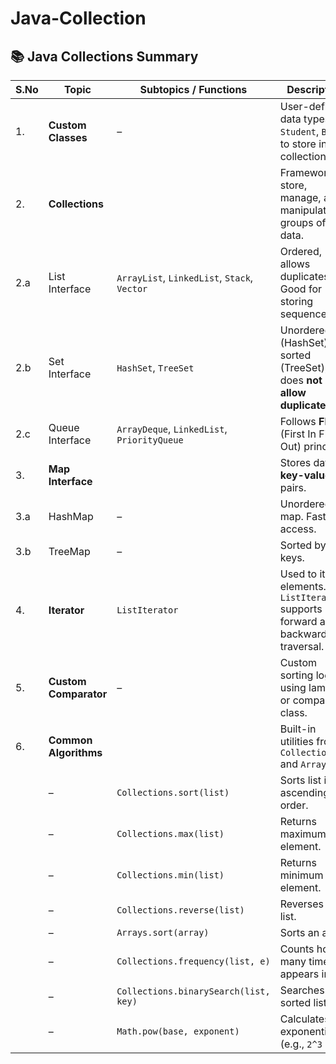 # Java-Collection

## 📚 Java Collections Summary

| S.No | Topic               | Subtopics / Functions | Description |
|------|---------------------|------------------------|-------------|
| 1.   | **Custom Classes**  | –                      | User-defined data types like `Student`, `Book` to store in collections. |
| 2.   | **Collections**     |                        | Framework to store, manage, and manipulate groups of data. |
| 2.a  | List Interface      | `ArrayList`, `LinkedList`, `Stack`, `Vector` | Ordered, allows duplicates. Good for storing sequences. |
| 2.b  | Set Interface       | `HashSet`, `TreeSet`   | Unordered (HashSet) or sorted (TreeSet), does **not allow duplicates**. |
| 2.c  | Queue Interface     | `ArrayDeque`, `LinkedList`, `PriorityQueue` | Follows **FIFO** (First In First Out) principle. |
| 3.   | **Map Interface**   |                        | Stores data in **key-value** pairs. |
| 3.a  | HashMap             | –                      | Unordered map. Fast access. |
| 3.b  | TreeMap             | –                      | Sorted by keys. |
| 4.   | **Iterator**        | `ListIterator`         | Used to iterate elements. `ListIterator` supports forward and backward traversal. |
| 5.   | **Custom Comparator** | –                    | Custom sorting logic using lambda or comparator class. |
| 6.   | **Common Algorithms** |                        | Built-in utilities from `Collections` and `Arrays`. |
|      | –                  | `Collections.sort(list)`         | Sorts list in ascending order. |
|      | –                  | `Collections.max(list)`          | Returns maximum element. |
|      | –                  | `Collections.min(list)`          | Returns minimum element. |
|      | –                  | `Collections.reverse(list)`      | Reverses the list. |
|      | –                  | `Arrays.sort(array)`             | Sorts an array. |
|      | –                  | `Collections.frequency(list, e)` | Counts how many times `e` appears in list. |
|      | –                  | `Collections.binarySearch(list, key)` | Searches in a sorted list. |
|      | –                  | `Math.pow(base, exponent)`       | Calculates exponentiation (e.g., `2^3 = 8`). |
